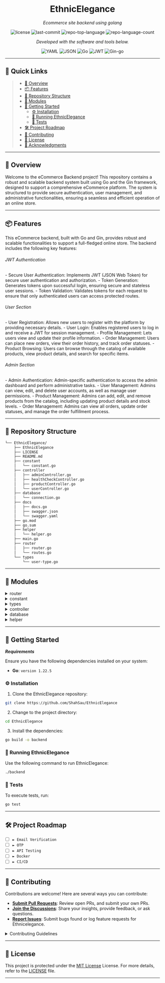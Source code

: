 <p align="center">
  <h1 align="center">EthnicElegance</h1>
</p>
<p align="center">
    <em>Ecommerce site backend using golang</em>
</p>
<p align="center">
	<img src="https://img.shields.io/github/license/ShahSau/EthnicElegance?style=flat&color=0080ff" alt="license">
	<img src="https://img.shields.io/github/last-commit/ShahSau/EthnicElegance?style=flat&logo=git&logoColor=white&color=0080ff" alt="last-commit">
	<img src="https://img.shields.io/github/languages/top/ShahSau/EthnicElegance?style=flat&color=0080ff" alt="repo-top-language">
	<img src="https://img.shields.io/github/languages/count/ShahSau/EthnicElegance?style=flat&color=0080ff" alt="repo-language-count">
<p>
<p align="center">
		<em>Developed with the software and tools below.</em>
</p>
<p align="center">
	<img src="https://img.shields.io/badge/YAML-CB171E.svg?style=flat&logo=YAML&logoColor=white" alt="YAML">
	<img src="https://img.shields.io/badge/JSON-000000.svg?style=flat&logo=JSON&logoColor=white" alt="JSON">
	<img src="https://img.shields.io/badge/Go-00ADD8.svg?style=flat&logo=Go&logoColor=white" alt="Go">
	<img src="https://img.shields.io/badge/JWT-000000?style=flat&logo=Go&logoColor=white" alt="JWT">
        <img src="https://img.shields.io/badge/Gin-black?style=flat&logo=Go&logoColor=white" alt="Gin-go">
</p>
<hr>

## 🔗 Quick Links

> - [📍 Overview](#-overview)
> - [📦 Features](#-features)
> - [📂 Repository Structure](#-repository-structure)
> - [🧩 Modules](#-modules)
> - [🚀 Getting Started](#-getting-started)
>   - [⚙️ Installation](#️-installation)
>   - [🤖 Running EthnicElegance](#-running-EthnicElegance)
>   - [🧪 Tests](#-tests)
> - [🛠 Project Roadmap](#-project-roadmap)
> - [🤝 Contributing](#-contributing)
> - [📄 License](#-license)
> - [👏 Acknowledgments](#-acknowledgments)

---

## 📍 Overview

Welcome to the eCommerce Backend project! This repository contains a robust and scalable backend system built using Go and the Gin framework, designed to support a comprehensive eCommerce platform. The system is structured to provide secure authentication, user management, and administrative functionalities, ensuring a seamless and efficient operation of an online store.

---

## 📦 Features
This eCommerce backend, built with Go and Gin, provides robust and scalable functionalities to support a full-fledged online store. The backend includes the following key features:

<h6>JWT Authentication</h6>
- Secure User Authentication: Implements JWT (JSON Web Token) for secure user authentication and authorization.
- Token Generation: Generates tokens upon successful login, ensuring secure and stateless user sessions.
- Token Validation: Validates tokens for each request to ensure that only authenticated users can access protected routes.

<h6>User Section</h6>
- User Registration: Allows new users to register with the platform by providing necessary details.
- User Login: Enables registered users to log in and receive a JWT for session management.
- Profile Management: Lets users view and update their profile information.
- Order Management: Users can place new orders, view their order history, and track order statuses.
- Product Browsing: Users can browse through the catalog of available products, view product details, and search for specific items.

<h6>Admin Section</h6>
- Admin Authentication: Admin-specific authentication to access the admin dashboard and perform administrative tasks.
- User Management: Admins can view, edit, and delete user accounts, as well as manage user permissions.
- Product Management: Admins can add, edit, and remove products from the catalog, including updating product details and stock levels.
- Order Management: Admins can view all orders, update order statuses, and manage the order fulfillment process.

---

## 📂 Repository Structure

```sh
└── EthnicElegance/
    ├── EthnicElegance
    ├── LICENSE
    ├── README.md
    ├── constant
    │   └── constant.go
    ├── controller
    │   ├── adminController.go
    │   ├── healthCheckController.go
    │   ├── productController.go
    │   └── userController.go
    ├── database
    │   └── connection.go
    ├── docs
    │   ├── docs.go
    │   ├── swagger.json
    │   └── swagger.yaml
    ├── go.mod
    ├── go.sum
    ├── helper
    │   └── helper.go
    ├── main.go
    ├── router
    │   ├── router.go
    │   └── routes.go
    └── types
        └── user-type.go
```

---

## 🧩 Modules

<details closed><summary>router</summary>

| File                                                                                | Summary                                      |
| ---                                                                                 | ---                                          |
| [routes.go](https://github.com/ShahSau/EthnicElegance/blob/master/router/routes.go) | All the routes of the project                |
| [router.go](https://github.com/ShahSau/EthnicElegance/blob/master/router/router.go) | Grouping, and creating common function for the routes |

</details>

<details closed><summary>constant</summary>

| File                                                                                      | Summary                                          |
| ---                                                                                       | ---                                              |
| [constant.go](https://github.com/ShahSau/EthnicElegance/blob/master/constant/constant.go) | variables like collection name, erroe messages of the whole project |

</details>

<details closed><summary>types</summary>

| File                                                                                     | Summary                                        |
| ---                                                                                      | ---                                            |
| [user-type.go](https://github.com/ShahSau/EthnicElegance/blob/master/types/user-type.go) |All the types of the whole project |

</details>

<details closed><summary>controller</summary>

| File                                                                                                                  | Summary                                                         |
| ---                                                                                                                   | ---                                                             |
| [productController.go](https://github.com/ShahSau/EthnicElegance/blob/master/controller/productController.go)         | Product routes controllers    |
| [adminController.go](https://github.com/ShahSau/EthnicElegance/blob/master/controller/adminController.go)             | Admin routes controllers     |
| [userController.go](https://github.com/ShahSau/EthnicElegance/blob/master/controller/userController.go)               | users routes controllers     |
| [healthCheckController.go](https://github.com/ShahSau/EthnicElegance/blob/master/controller/healthCheckController.go) | health check route controller |

</details>

<details closed><summary>database</summary>

| File                                                                                          | Summary                                            |
| ---                                                                                           | ---                                                |
| [connection.go](https://github.com/ShahSau/EthnicElegance/blob/master/database/connection.go) | Functions to connect and get collletion from database |

</details>

<details closed><summary>helper</summary>

| File                                                                                | Summary                                      |
| ---                                                                                 | ---                                          |
| [helper.go](https://github.com/ShahSau/EthnicElegance/blob/master/helper/helper.go) | Helper functions |

</details>

---

## 🚀 Getting Started

***Requirements***

Ensure you have the following dependencies installed on your system:

* **Go**: `version 1.22.5`

### ⚙️ Installation

1. Clone the EthnicElegance repository:

```sh
git clone https://github.com/ShahSau/EthnicElegance
```

2. Change to the project directory:

```sh
cd EthnicElegance
```

3. Install the dependencies:

```sh
go build -o backend
```

### 🤖 Running EthnicElegance

Use the following command to run EthnicElegance:

```sh
./backend
```

### 🧪 Tests

To execute tests, run:

```sh
go test
```

---

## 🛠 Project Roadmap

- [ ] `► Email Verification`
- [ ] `► OTP`
- [ ] `► API Testing`
- [ ] `► Docker`
- [ ] `► CI/CD`

---

## 🤝 Contributing

Contributions are welcome! Here are several ways you can contribute:

- **[Submit Pull Requests](https://github.com/ShahSau/EthnicElegance/blob/main/CONTRIBUTING.md)**: Review open PRs, and submit your own PRs.
- **[Join the Discussions](https://github.com/ShahSau/EthnicElegance/discussions)**: Share your insights, provide feedback, or ask questions.
- **[Report Issues](https://github.com/ShahSau/EthnicElegance/issues)**: Submit bugs found or log feature requests for Ethnicelegance.

<details closed>
    <summary>Contributing Guidelines</summary>

1. **Fork the Repository**: Start by forking the project repository to your GitHub account.
2. **Clone Locally**: Clone the forked repository to your local machine using a Git client.
   ```sh
   git clone https://github.com/ShahSau/EthnicElegance
   ```
3. **Create a New Branch**: Always work on a new branch, giving it a descriptive name.
   ```sh
   git checkout -b new-feature-x
   ```
4. **Make Your Changes**: Develop and test your changes locally.
5. **Commit Your Changes**: Commit with a clear message describing your updates.
   ```sh
   git commit -m 'Implemented new feature x.'
   ```
6. **Push to GitHub**: Push the changes to your forked repository.
   ```sh
   git push origin new-feature-x
   ```
7. **Submit a Pull Request**: Create a PR against the original project repository. Clearly describe the changes and their motivations.

Once your PR is reviewed and approved, it will be merged into the main branch.

</details>

---
## 📄 License

This project is protected under the [MIT License](https://choosealicense.com/licenses/mit) License. For more details, refer to the [LICENSE](https://choosealicense.com/licenses/mit) file.

---
